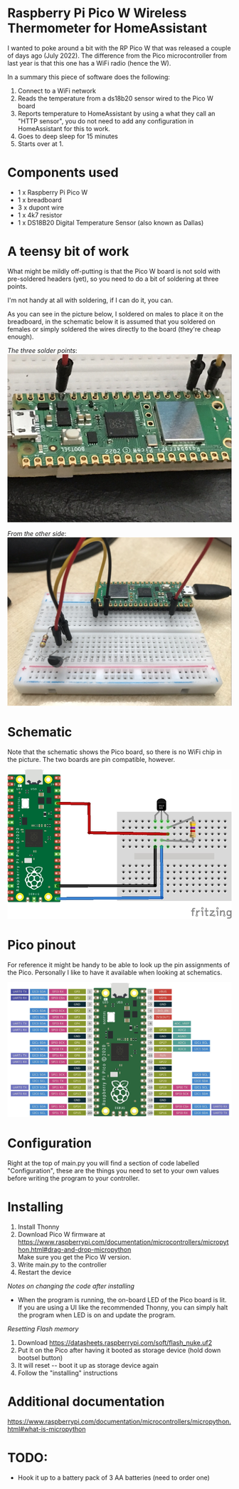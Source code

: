 # Raspberry Pi Pico W Wireless Thermometer for HomeAssistant
I wanted to poke around a bit with the RP Pico W that was released a couple of days 
ago (July 2022). The difference from the Pico microcontroller from last year is that
this one has a WiFi radio (hence the W).

In a summary this piece of software does the following:

1. Connect to a WiFi network
2. Reads the temperature from a ds18b20 sensor wired to the Pico W board
3. Reports temperature to HomeAssistant by using a what they call an "HTTP sensor",
   you do not need to add any configuration in HomeAssistant for this to work.
4. Goes to deep sleep for 15 minutes
5. Starts over at 1.


# Components used
- 1 x Raspberry Pi Pico W
- 1 x breadboard
- 3 x dupont wire
- 1 x 4k7 resistor
- 1 x DS18B20 Digital Temperature Sensor (also known as Dallas)


# A teensy bit of work
What might be mildly off-putting is that the Pico W board is not sold with pre-soldered headers (yet), so 
you need to do a bit of soldering at three points. 

I'm not handy at all with soldering, if I can do it, you can.

As you can see in the picture below, I soldered on males to place it on the breadboard, in the 
schematic below it is assumed that you soldered on females or simply soldered the wires directly to 
the board (they're cheap enough).

_The three solder points_:
![Solder points](img/solder-points.jpg)

_From the other side_:
![The other side](img/breadboard.jpg)


# Schematic
Note that the schematic shows the Pico board, so there is no WiFi chip in the picture. The two 
boards are pin compatible, however.

![](img/schematic.webp)


# Pico pinout
For reference it might be handy to be able to look up the pin assignments of the Pico. Personally
I like to have it available when looking at schematics.

![](img/pico-pinout.jpg)


# Configuration
Right at the top of main.py you will find a section of code labelled "Configuration", these are
the things you need to set to your own values before writing the program to your controller.


# Installing

1. Install Thonny
2. Download Pico W firmware at https://www.raspberrypi.com/documentation/microcontrollers/micropython.html#drag-and-drop-micropython  
   Make sure you get the Pico W version.
3. Write main.py to the controller
4. Restart the device

_Notes on changing the code after installing_
- When the program is running, the on-board LED of the Pico board is lit. If 
  you are using a UI like the recommended Thonny, you can simply halt the 
  program when LED is on and update the program.


_Resetting Flash memory_
1. Download https://datasheets.raspberrypi.com/soft/flash_nuke.uf2
2. Put it on the Pico after having it booted as storage device (hold down bootsel button)
3. It will reset -- boot it up as storage device again
4. Follow the "installing" instructions

# Additional documentation
https://www.raspberrypi.com/documentation/microcontrollers/micropython.html#what-is-micropython


# TODO:
- Hook it up to a battery pack of 3 AA batteries (need to order one)

